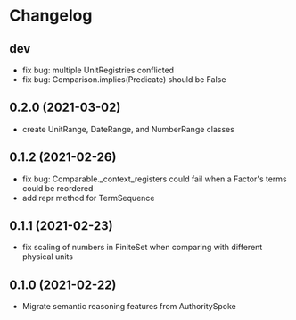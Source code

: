 Changelog
=========
dev
------------------
- fix bug: multiple UnitRegistries conflicted
- fix bug: Comparison.implies(Predicate) should be False

0.2.0 (2021-03-02)
------------------
- create UnitRange, DateRange, and NumberRange classes

0.1.2 (2021-02-26)
------------------
- fix bug: Comparable._context_registers could fail when a Factor's terms could be reordered
- add repr method for TermSequence

0.1.1 (2021-02-23)
------------------
- fix scaling of numbers in FiniteSet when comparing with different physical units

0.1.0 (2021-02-22)
------------------
- Migrate semantic reasoning features from AuthoritySpoke